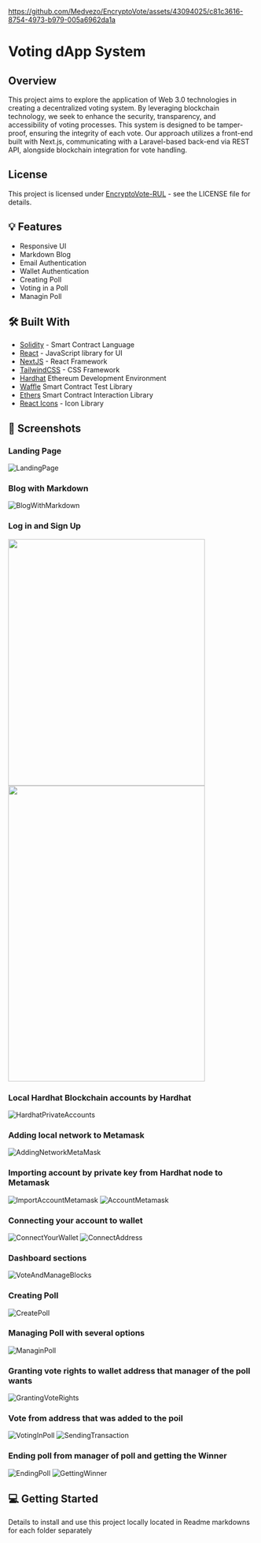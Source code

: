 https://github.com/Medvezo/EncryptoVote/assets/43094025/c81c3616-8754-4973-b979-005a6962da1a

# Voting dApp System

## Overview
This project aims to explore the application of Web 3.0 technologies in creating a decentralized voting system. By leveraging blockchain technology, we seek to enhance the security, transparency, and accessibility of voting processes. This system is designed to be tamper-proof, ensuring the integrity of each vote. Our approach utilizes a front-end built with Next.js, communicating with a Laravel-based back-end via REST API, alongside blockchain integration for vote handling.

## License
This project is licensed under [EncryptoVote-RUL](LICENSE.txt) - see the LICENSE file for details.


## :bulb: Features

- Responsive UI
- Markdown Blog 
- Email Authentication 
- Wallet Authentication
- Creating Poll
- Voting in a Poll
- Managin Poll 

## :hammer_and_wrench: Built With

- [Solidity](https://soliditylang.org/) - Smart Contract Language
- [React](https://reactjs.org/) - JavaScript library for UI
- [NextJS](https://nextjs.org/) - React Framework
- [TailwindCSS](https://tailwindcss.com/) - CSS Framework
- [Hardhat](https://hardhat.org/) Ethereum Development Environment
- [Waffle](https://ethereum-waffle.readthedocs.io/en/latest/) Smart Contract Test Library
- [Ethers](https://docs.ethers.org/v5/) Smart Contract Interaction Library
- [React Icons](https://react-icons.github.io/react-icons/) - Icon Library


## :camera_flash: Screenshots

### **Landing Page**
![LandingPage](https://github.com/Medvezo/EncryptoVote/assets/43094025/59714ba4-6094-428d-91a3-a353be61328c)

### Blog with Markdown
 ![BlogWithMarkdown](https://github.com/Medvezo/EncryptoVote/assets/43094025/f173d4e7-afc2-4215-9dd0-a2e78f3124f7)

### Log in and Sign Up
<img src="https://github.com/Medvezo/EncryptoVote/assets/43094025/b3c1585a-902f-471a-872e-1402240060d1" width="400" height="500"> <img src="https://github.com/Medvezo/EncryptoVote/assets/43094025/993ee0e8-9760-4f3e-9755-9c515b9ff7a6" width="400" height="600"> 

### Local Hardhat Blockchain accounts by Hardhat
![HardhatPrivateAccounts](https://github.com/Medvezo/EncryptoVote/assets/43094025/85311aa1-f71c-43c9-8e38-5ccde99aace3)

### Adding local network to Metamask 
 ![AddingNetworkMetaMask](https://github.com/Medvezo/EncryptoVote/assets/43094025/09952911-8694-4e48-9dcf-b51edea96461)

### Importing account by private key from Hardhat node to Metamask
![ImportAccountMetamask](https://github.com/Medvezo/EncryptoVote/assets/43094025/2a38d226-5456-45af-85b7-69c5825f95f7) ![AccountMetamask](https://github.com/Medvezo/EncryptoVote/assets/43094025/c4a224ef-c542-405d-96f6-1547ffb29257)

### Connecting your account to wallet
![ConnectYourWallet](https://github.com/Medvezo/EncryptoVote/assets/43094025/30ae691e-3eac-4e45-8ec6-95618f7c75bd) ![ConnectAddress](https://github.com/Medvezo/EncryptoVote/assets/43094025/604f2c96-1b7b-4864-b941-99d7b8b8e932)

### Dashboard sections
![VoteAndManageBlocks](https://github.com/Medvezo/EncryptoVote/assets/43094025/04278f03-52e1-456d-8069-18b7337296e7)

### Creating Poll
![CreatePoll](https://github.com/Medvezo/EncryptoVote/assets/43094025/9efb7a5d-86d3-4255-9cc3-1c397f9df027)

### Managing Poll with several options
![ManaginPoll](https://github.com/Medvezo/EncryptoVote/assets/43094025/e7e91611-ba25-45ac-aad3-a27c42e95703)

### Granting vote rights to wallet address that manager of the poll wants
![GrantingVoteRights](https://github.com/Medvezo/EncryptoVote/assets/43094025/ffdeee92-1711-41be-8846-00dd9678aceb)

### Vote from address that was added to the poil
![VotingInPoll](https://github.com/Medvezo/EncryptoVote/assets/43094025/43d63047-919c-48aa-a4cf-df4f868affee) ![SendingTransaction](https://github.com/Medvezo/EncryptoVote/assets/43094025/1e710750-1131-4244-bb76-a663284a41f6)

### Ending poll from manager of poll and getting the Winner
![EndingPoll](https://github.com/Medvezo/EncryptoVote/assets/43094025/43648a50-cad3-4f55-b22c-af9ab09a2b28) ![GettingWinner](https://github.com/Medvezo/EncryptoVote/assets/43094025/fe277735-d4b6-4756-9979-2bf6dfad4081)


## :computer: Getting Started

Details to install and use this project locally located in Readme markdowns for each folder separately 
